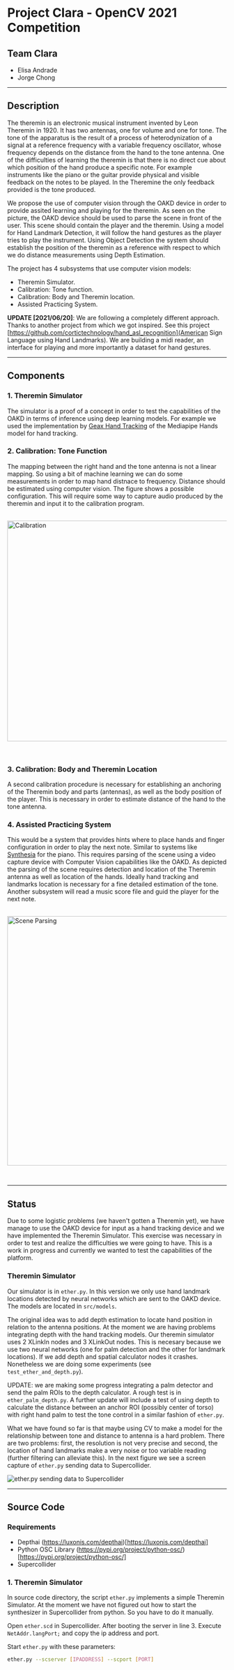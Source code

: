 # Project Clara - OpenCV 2021 Competition
## Team Clara
+ Elisa Andrade
+ Jorge Chong

---
## Description
The theremin is an electronic musical instrument invented by Leon Theremin in 1920. It has two antennas, one for volume and one for tone. The tone of the apparatus is the result of a process of heterodynization of a signal at a reference frequency with a variable frequency oscillator, whose frequency depends on the distance from the hand to the tone antenna. One of the difficulties of learning the theremin is that there is no direct cue about which position of the hand produce a specific note. For example instruments like the piano or the guitar provide physical and visible feedback on the notes to be played. In the Theremine the only feedback provided is the tone produced. 

We propose the use of computer vision through the OAKD device in order to provide assited learning and playing for the theremin. As seen on the picture, the OAKD device should be used to parse the scene in front of the user. This scene should contain the player and the theremin. Using a model for Hand Landmark Detection, it will follow the hand gestures as the player tries to play the instrument. Using Object Detection the system should establish the position of the theremin as a reference with respect to which we do distance measurements using Depth Estimation.

The project has 4 subsystems that use computer vision models:

+ Theremin Simulator.
+ Calibration: Tone function.
+ Calibration: Body and Theremin location.
+ Assisted Practicing System.

**UPDATE [2021/06/20]**: We are following a completely different approach. Thanks to another project from which we got inspired. See this project [https://github.com/cortictechnology/hand_asl_recognition](American Sign Language using Hand Landmarks). We are building a midi reader, an interface for playing and more importantly a dataset for hand gestures.

---
## Components

### 1. Theremin Simulator

The simulator is a proof of a concept in order to test the capabilities of the OAKD in terms of inference using deep learning models. For example we used the implementation by [Geax Hand Tracking](https://github.com/geaxgx/depthai_hand_tracker) of the Mediapipe Hands model for hand tracking. 

### 2. Calibration: Tone Function

The mapping between the right hand and the tone antenna is not a linear mapping. So using a bit of machine learning we can do some measurements in order to map hand distnace to frequency. Distance should be estimated using computer vision. The figure shows a possible configuration. This will require some way to capture audio produced by the theremin and input it to the calibration program.

&nbsp;
<img align="center" width="600" height="506" src="img/calibration_600.png" alt="Calibration" />

&nbsp;

### 3. Calibration: Body and Theremin Location

A second calibration procedure is necessary for establishing an anchoring of the Theremin body and parts (antennas), as well as the body position of the player. This is necessary in order to estimate distance of the hand to the tone antenna.

### 4. Assisted Practicing System

This would be a system that provides hints where to place hands and finger configuration in order to play the next note. Similar to systems like [Synthesia](https://synthesiagame.com/) for the piano. This requires parsing of the scene using a video capture device with Computer Vision capabilities like the OAKD. As depicted the parsing of the scene requires detection and location of the Theremin antenna as well as location of the hands. Ideally hand tracking and landmarks location is necessary for a fine detailed estimation of the tone. Another subsystem will read a music score file and guid the player for the next note.

&nbsp;
<img align="center" width="867" height="572" src="img/scene_parsing_600.png" alt="Scene Parsing" />

&nbsp;


---
## Status
Due to some logistic problems (we haven't gotten a Theremin yet), we have manage to use the OAKD device for input as a hand tracking device and we have implemented the Theremin Simulator. This exercise was necessary in order to test and realize the difficulties we were going to have. This is a work in progress and currently we wanted to test the capabilities of the platform.

### Theremin Simulator
Our simulator is in ```ether.py```. In this version we only use hand landmark locations detected by neural networks which are sent to the OAKD device. The models are located in ```src/models```.

The original idea was to add depth estimation to locate hand position in relation to the antenna positions. At the moment we are having problems integrating depth with the hand tracking models. Our theremin simulator uses 2 XLinkIn nodes and 3 XLinkOut nodes. This is necesary because we use two neural networks (one for palm detection and the other for landmark locations). If we add depth and spatial calculator nodes it crashes. Nonetheless we are doing some experiments (see ```test_ether_and_depth.py```). 

UPDATE: we are making some progress integrating a palm detector and send the palm ROIs to the depth calculator. A rough test is in ```ether_palm_depth.py```. A further update will include a test of using depth to calculate the distance between an anchor ROI (possibly center of torso) with right hand palm to test the tone control in a similar fashion of ```ether.py```.

What we have found so far is that maybe using CV to make a model for the relationship between tone and distance to antenna is a hard problem. There are two problems: first, the resolution is not very precise and second, the location of hand landmarks make a very noise or too variable reading (further filtering can alleviate this). In the next figure we see a screen capture of ```ether.py``` sending data to Supercollider.

&nbsp;
<img align="left" src="img/Frame-01805.png" alt="ether.py sending data to Supercollider">
&nbsp;


---
## Source Code
### Requirements

+ Depthai (https://luxonis.com/depthai)[https://luxonis.com/depthai]
+ Python OSC Library (https://pypi.org/project/python-osc/)[https://pypi.org/project/python-osc/]
+ Supercollider 

### 1. Theremin Simulator

In source code directory, the script ```ether.py``` implements a simple Theremin Simulator. At the moment we have not figured out how to start the synthesizer in Supercollider from python. So you have to do it manually.

Open ```ether.scd``` in Supercollider. After booting the server in line 3. Execute ```NetAddr.langPort;``` and copy the ip address and port.

Start ```ether.py``` with these parameters:
```sh
ether.py --scserver [IPADDRESS] --scport [PORT]
```


